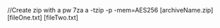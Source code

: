//Create zip with a pw
7za a -tzip -p -mem=AES256 [archiveName.zip] [fileOne.txt] [fileTwo.txt]			
 
